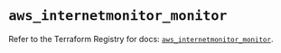 # `aws_internetmonitor_monitor`

Refer to the Terraform Registry for docs: [`aws_internetmonitor_monitor`](https://registry.terraform.io/providers/hashicorp/aws/6.2.0/docs/resources/internetmonitor_monitor).
